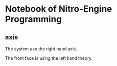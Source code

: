 # Notebook of Nitro-Engine Programming

## axis

The system use the right hand axis.

The front face is using the left hand theory.

